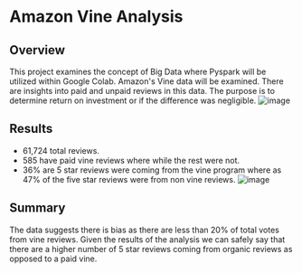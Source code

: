 # Amazon Vine Analysis

## Overview
This project examines the concept of Big Data where Pyspark will be utilized within Google Colab. Amazon's Vine data will be examined. There are insights into paid and unpaid reviews in this data. The purpose is to determine return on investment or if the difference was negligible. 
![image](https://github.com/codepast12/amazon_vine_analysis/blob/main/Resources/overview.png)

## Results
* 61,724 total reviews.
* 585 have paid vine reviews where while the rest were not.
* 36% are 5 star reviews were coming from the vine program where as 47% of the five star reviews were from non vine reviews. 
![image](https://github.com/codepast12/amazon_vine_analysis/blob/main/Resources/results.png)

## Summary
The data suggests there is bias as there are less than 20% of total votes from vine reviews. Given the results of the analysis we can safely say that there are a higher number of 5 star reviews coming from organic reviews as opposed to a paid vine.
